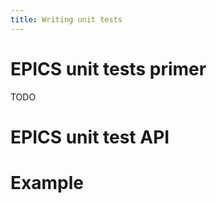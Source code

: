 ```yaml
---
title: Writing unit tests
---
```


# EPICS unit tests primer

TODO

# EPICS unit test API

# Example
